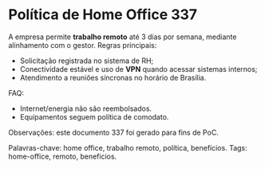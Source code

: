 # Política de Home Office 337

A empresa permite **trabalho remoto** até 3 dias por semana, mediante alinhamento com o gestor.
Regras principais:
- Solicitação registrada no sistema de RH;
- Conectividade estável e uso de **VPN** quando acessar sistemas internos;
- Atendimento a reuniões síncronas no horário de Brasília.

FAQ:
- Internet/energia não são reembolsados.
- Equipamentos seguem política de comodato.

Observações: este documento 337 foi gerado para fins de PoC.

Palavras-chave: home office, trabalho remoto, política, benefícios.
Tags: home-office, remoto, beneficios.

